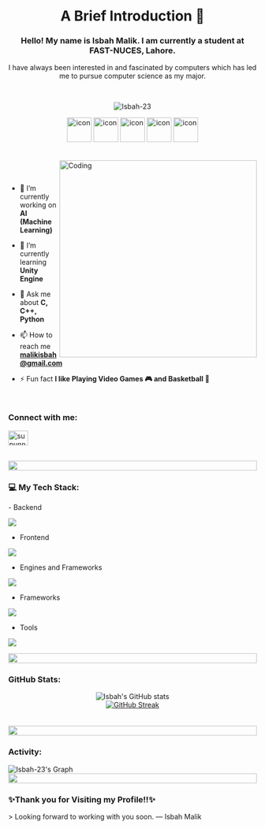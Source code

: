 <div align="center">
  <h1>A Brief Introduction 👋</h1>
  <h3>Hello! My name is Isbah Malik. I am currently a student at FAST-NUCES, Lahore. </h3>
  <p> I have always been interested in and fascinated by computers which has led me to pursue computer science as my major.</p>
  <br>
  <p align="center"> 
   <img src="https://komarev.com/ghpvc/?username=Isbah-23&label=Profile%20views&color=0e75b6&style=flat" alt="Isbah-23" /> 
  </p>
  <div align="center">
    <img src="https://techstack-generator.vercel.app/python-icon.svg" alt="icon" width="50" height="50" />
    <img src="https://techstack-generator.vercel.app/django-icon.svg" alt="icon" width="50" height="50" />
    <img src="https://techstack-generator.vercel.app/github-icon.svg" alt="icon" width="50" height="50" />
    <img src="https://techstack-generator.vercel.app/cpp-icon.svg" alt="icon" width="50" height="50" />
    <img src="https://techstack-generator.vercel.app/csharp-icon.svg" alt="icon" width="50" height="50" />
  </div>
  </div>
</div>
<br><br>

<img align="right" alt="Coding" width="400" src="https://user-images.githubusercontent.com/74038190/229223263-cf2e4b07-2615-4f87-9c38-e37600f8381a.gif">
<br><br>

- 🔭 I’m currently working on **AI (Machine Learning)**

- 🌱 I’m currently learning **Unity Engine**

- 💬 Ask me about **C, C++, Python**

- 📫 How to reach me **malikisbah@gmail.com**

- ⚡ Fun fact **I like Playing Video Games 🎮 and Basketball 🏀**
<br>
<h3 align="left">Connect with me:</h3>
<p align="left">
<a href="https://www.linkedin.com/in/isbahmalik/" target="blank"><img align="center" src="https://raw.githubusercontent.com/rahuldkjain/github-profile-readme-generator/master/src/images/icons/Social/linked-in-alt.svg" alt="supunnanayakkara" height="30" width="40" /></a>
</p>
<br>
<img src="https://i.imgur.com/dBaSKWF.gif" height="20" width="100%">
<h3> 💻 My Tech Stack:</h3>
- Backend
<p align="left">
  <a href="https://skillicons.dev">
    <img src="https://skillicons.dev/icons?i=c,cpp,python,cs" />
  </a>
</p>

- Frontend
<p align="left">
  <a href="https://skillicons.dev">
    <img src="https://skillicons.dev/icons?i=html,css" />
  </a>
</p>

- Engines and Frameworks
<p align="left">
  <a href="https://skillicons.dev">
    <img src="https://skillicons.dev/icons?i=unity,laravel,django" />
  </a>
</p>

- Frameworks
<p align="left">
  <a href="https://skillicons.dev">
    <img src="https://skillicons.dev/icons?i=laravel,django" />
  </a>
</p>

- Tools
<p align="left">
  <a href="https://skillicons.dev">
    <img src="https://skillicons.dev/icons?i=git,github,vscode,linux,selenium" />
  </a>
</p>
<img src="https://i.imgur.com/dBaSKWF.gif" height="20" width="100%">
<!-- tokyonight, solarized,monokai,nord -->
<h3 align="left">GitHub Stats:</h3>
<div align="center">
    <img src="https://github-readme-stats.vercel.app/api?username=Isbah-23&theme=tokyonight&show_icons=true&show=reviews,prs_merged,prs_merged_percentage&hide=contribs,issues" alt="Isbah's GitHub stats">
    <br>
    <a href="https://git.io/streak-stats">
        <img src="https://streak-stats.demolab.com/?user=Isbah-23&theme=tokyonight" alt="GitHub Streak">
    </a>
</div>
<br><br>
<img src="https://i.imgur.com/dBaSKWF.gif" height="20" width="100%">
<h3 align="left">Activity:</h3>
<img src="https://github-readme-activity-graph.vercel.app/graph?username=Isbah-23&custom_title=Isbah's%20GitHub%20Activity%20Graph&bg_color=1A1B27&color=38B2AC&line=38B2AC&point=38B2AC&area_color=FFFFFF&title_color=FFFFFF&area=true" alt="Isbah-23's Graph">
<img src="https://i.imgur.com/dBaSKWF.gif" height="20" width="100%">
<!-- 
## Other Skills/ Hobbies
These are other skills that I have learnt and enjoyed over the years, and I hope this list never stops increasing in length.  
  
<table>
<tbody>
  <tr>
    <td <td colspan = "2"><b>Skills</b></td>
  </tr>
  <tr>
    <td>Basketball 🏀 team member of my university <br>(I play a lot of sports, but this is definitely my favourite)</td>
  </tr>
  <tr>
    <td>Video Games 🎮</td>
  </tr>
</tbody>
</table> -->
  



  
<h3> ✨Thank you for Visiting my Profile!!✨ </h3>
> Looking forward to working with you soon.
— Isbah Malik
</div>
